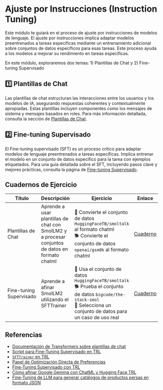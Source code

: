 # Ajuste por Instrucciones (Instruction Tuning)

Este módulo te guiará en el proceso de ajuste por instrucciones de modelos de lenguaje. El ajuste por instrucciones implica adaptar modelos preentrenados a tareas específicas mediante un entrenamiento adicional sobre conjuntos de datos específicos para esas tareas. Este proceso ayuda a los modelos a mejorar su rendimiento en tareas específicas.

En este módulo, exploraremos dos temas: 1) Plantillas de Chat y 2) Fine-tuning Supervisado

## 1️⃣ Plantillas de Chat

Las plantillas de chat estructuran las interacciones entre los usuarios y los modelos de IA, asegurando respuestas coherentes y contextualmente apropiadas. Estas plantillas incluyen componentes como los mensajes de sistema y mensajes basados en roles. Para más información detallada, consulta la sección de [Plantillas de Chat](./chat_templates.md).

## 2️⃣ Fine-tuning Supervisado

El Fine-tuning supervisado (SFT) es un proceso crítico para adaptar modelos de lenguaje preentrenados a tareas específicas. Implica entrenar el modelo en un conjunto de datos específico para la tarea con ejemplos etiquetados. Para una guía detallada sobre el SFT, incluyendo pasos clave y mejores prácticas, consulta la página de [Fine-tuning Supervisado](./supervised_fine_tuning.md).

## Cuadernos de Ejercicio

| Título | Descripción | Ejercicio | Enlace | Colab |
|--------|-------------|-----------|--------|-------|
| Plantillas de Chat | Aprende a usar plantillas de chat con SmolLM2 y a procesar conjuntos de datos en formato chatml | 🐢 Convierte el conjunto de datos `HuggingFaceTB/smoltalk` al formato chatml <br> 🐕 Convierte el conjunto de datos `openai/gsm8k` al formato chatml | [Cuaderno](./notebooks/chat_templates_example.ipynb) | <a target="_blank" href="https://colab.research.google.com/github/kshivendu/smol-course/blob/main/1_instruction_tuning/notebooks/chat_templates_example.ipynb"><img src="https://colab.research.google.com/assets/colab-badge.svg" alt="Abrir en Colab"/></a> |
| Fine-tuning Supervisado | Aprende a afinar SmolLM2 utilizando el SFTTrainer | 🐢 Usa el conjunto de datos `HuggingFaceTB/smoltalk` <br> 🐕 Prueba el conjunto de datos `bigcode/the-stack-smol` <br> 🦁 Selecciona un conjunto de datos para un caso de uso real | [Cuaderno](./notebooks/sft_finetuning_example.ipynb) | <a target="_blank" href="https://colab.research.google.com/github/kshivendu/smol-course/blob/main/1_instruction_tuning/notebooks/sft_finetuning_example.ipynb"><img src="https://colab.research.google.com/assets/colab-badge.svg" alt="Abrir en Colab"/></a> |

## Referencias

- [Documentación de Transformers sobre plantillas de chat](https://huggingface.co/docs/transformers/main/en/chat_templating)
- [Script para Fine-Tuning Supervisado en TRL](https://github.com/huggingface/trl/blob/main/examples/scripts/sft.py)
- [`SFTTrainer` en TRL](https://huggingface.co/docs/trl/main/en/sft_trainer)
- [Papel de Optimización Directa de Preferencias](https://arxiv.org/abs/2305.18290)
- [Fine-Tuning Supervisado con TRL](https://huggingface.co/docs/trl/main/en/tutorials/supervised_finetuning)
- [Cómo afinar Google Gemma con ChatML y Hugging Face TRL](https://www.philschmid.de/fine-tune-google-gemma)
- [Fine-Tuning de LLM para generar catálogos de productos persas en formato JSON](https://huggingface.co/learn/cookbook/en/fine_tuning_llm_to_generate_persian_product_catalogs_in_json_format)
